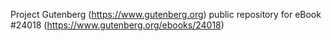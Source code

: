 Project Gutenberg (https://www.gutenberg.org) public repository for eBook #24018 (https://www.gutenberg.org/ebooks/24018)
